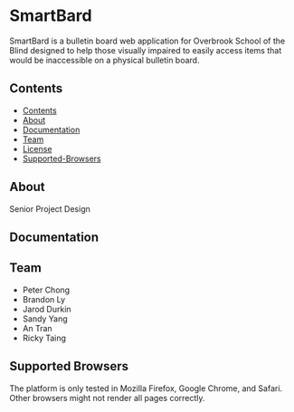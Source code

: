 # SmartBard
SmartBard is a bulletin board web application for Overbrook School of the Blind designed to help those visually impaired to easily access items that would be inaccessible on a physical bulletin board.

## Contents
- [Contents](#contents)
- [About](#about)
- [Documentation](#documentation)
- [Team](#team)
- [License](#license)
- [Supported-Browsers](#supported-browsers)

## About
Senior Project Design 

## Documentation

## Team
- Peter Chong
- Brandon Ly
- Jarod Durkin
- Sandy Yang
- An Tran
- Ricky Taing

## Supported Browsers
The platform is only tested in Mozilla Firefox, Google Chrome, and Safari. Other browsers might not render all pages correctly.
